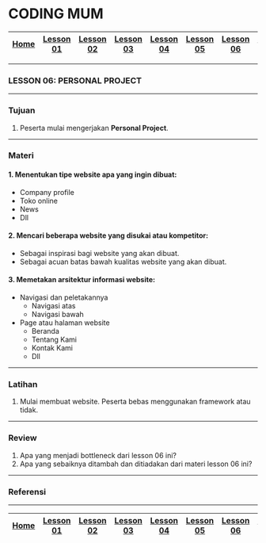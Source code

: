 # CODING MUM

| [Home][0] | [Lesson 01][1] | [Lesson 02][2] | [Lesson 03][3] | [Lesson 04][4] | [Lesson 05][5] | [Lesson 06][6] | [Lesson 07][7] | [Presentasi][8] |
|:---------:|:--------------:|:--------------:|:--------------:|:--------------:|:--------------:|:--------------:|:----------------:|:--------------:|

---

### LESSON 06: PERSONAL PROJECT

---

### Tujuan
1. Peserta mulai mengerjakan **Personal Project**.

---

### Materi

#### 1. Menentukan tipe website apa yang ingin dibuat:
* Company profile
* Toko online
* News
* Dll

#### 2. Mencari beberapa website yang disukai atau kompetitor:
* Sebagai inspirasi bagi website yang akan dibuat.
* Sebagai acuan batas bawah kualitas website yang akan dibuat.

#### 3. Memetakan arsitektur informasi website:
* Navigasi dan peletakannya
    * Navigasi atas
    * Navigasi bawah
* Page atau halaman website
    * Beranda
    * Tentang Kami
    * Kontak Kami
    * Dll

---

### Latihan
1. Mulai membuat website. Peserta bebas menggunakan framework atau tidak.

---

### Review
1. Apa yang menjadi bottleneck dari lesson 06 ini?
2. Apa yang sebaiknya ditambah dan ditiadakan dari materi lesson 06 ini?

---

### Referensi


---

| [Home][0] | [Lesson 01][1] | [Lesson 02][2] | [Lesson 03][3] | [Lesson 04][4] | [Lesson 05][5] | [Lesson 06][6] | [Lesson 07][7] | [Presentasi][8] |
|:---------:|:--------------:|:--------------:|:--------------:|:--------------:|:--------------:|:--------------:|:----------------:|:--------------:|

[0]: README.md "Home"
[1]: lesson-01.md "Pengenalan Website Development"
[2]: lesson-02.md "HTML dan CSS Dasar"
[3]: lesson-03.md "Struktur Website"
[4]: lesson-04.md "Intro Framework"
[5]: lesson-05.md "Framework Lanjutan"
[6]: lesson-06.md "Personal Project"
[7]: lesson-07.md "Domain, Hosting dan GitHub"
[8]: lesson-08.md "Presentasi"
